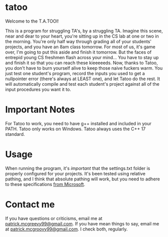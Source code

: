 # tatoo
Welcome to the T.A.TOOl!

This is a program for struggling TA's, by a struggling TA. Imagine this scene, near and dear to your heart, you're sitting up in the CS lab
at one or two in the morning. You're only half way through grading all of your students' projects, and you have an 8am class tomorrow. For
most of us, it's game over, I'm going to put this aside and finish it tomorrow. But the faces of entrepid young CS freshmen flash across
your mind... You have to stay up and finish it so that you can reach these kieeeeeds. Now, thanks to Tatoo, you don't have to burn yourself
alive to keep those naive fuckers warm. You just test one student's program, record the inputs you used to get a nullpointer error (there's
always at LEAST one), and let Tatoo do the rest. It will automatically compile and test each student's project against all of the input 
procedures you want it to.

# Important Notes
For Tatoo to work, you need to have g++ installed and included in your PATH. 
Tatoo only works on Windows.
Tatoo always uses the C++ 17 standard.

# Usage
When running the program, it's <i>important</i> that the settings.txt folder is properly configured for your projects. It's been tested 
using relative pathing, and I think that absolute pathing will work, but you need to adhere to these specifications 
<a href="https://docs.microsoft.com/en-us/dotnet/standard/io/file-path-formats">from Microsoft</a>.

# Contact me
If you have questions or criticisms, email me at patrick.mcgreevy99@gmail.com.
If you have mean things to say, email me at patrick.mcgroovy99@gmail.com.
I check both, regularly.
